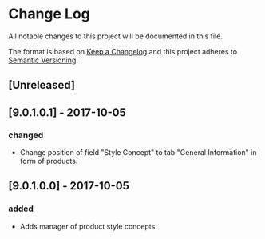 # Change Log
All notable changes to this project will be documented in this file.

The format is based on [Keep a Changelog](http://keepachangelog.com/)
and this project adheres to [Semantic Versioning](http://semver.org/).

## [Unreleased]

## [9.0.1.0.1] - 2017-10-05
### changed
- Change position of field "Style Concept" to tab "General Information" in form of products.

## [9.0.1.0.0] - 2017-10-05
### added
- Adds manager of product style concepts.
